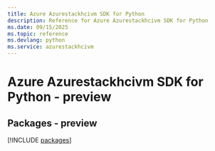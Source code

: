 ```yaml
---
title: Azure Azurestackhcivm SDK for Python
description: Reference for Azure Azurestackhcivm SDK for Python
ms.date: 09/15/2025
ms.topic: reference
ms.devlang: python
ms.service: azurestackhcivm
---
```

# Azure Azurestackhcivm SDK for Python - preview
## Packages - preview
[!INCLUDE [packages](azurestackhcivm-index.md)]